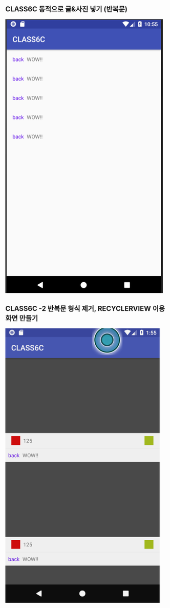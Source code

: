 ## CLASS6C 동적으로 글&사진 넣기 (반복문)

![study](./dynamicFor.png)


## CLASS6C -2 반복문 형식 제거, RECYCLERVIEW 이용 화면 만들기

![study](./recyclerView.png)
